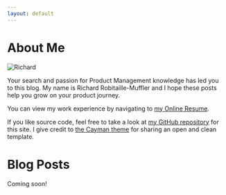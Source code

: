 ```yaml
---
layout: default
---
```


# About Me

![Richard](https://media.licdn.com/dms/image/C4E03AQE2KlIeeQvEpg/profile-displayphoto-shrink_200_200/0?e=1571875200&v=beta&t=T4Lawu9U4n4kVKDWOOqxx2uZ8U8BcJydA_gdxZ0iI9M)

Your search and passion for Product Management knowledge has led you to this blog. My name is Richard Robitaille-Muffler and I hope these posts help you grow on your product journey.

You can view my work experience by navigating to [my Online Resume](./resume.html).

If you like source code, feel free to take a look at [my GitHub repository](https://github.com/rustymuffler/problme) for this site. I give credit to [the Cayman theme](https://github.com/pages-themes/cayman) for sharing an open and clean template.

# Blog Posts

Coming soon!
